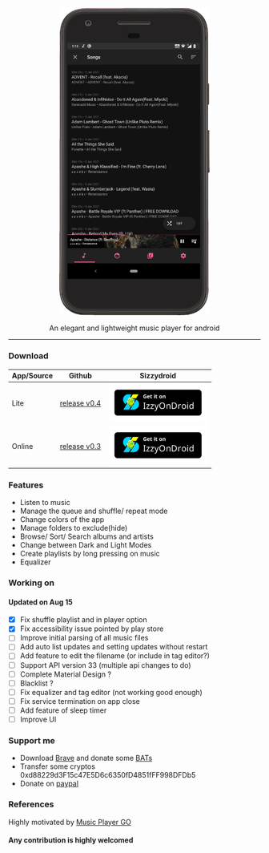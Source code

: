 <p align="center">
  <img width="300" src="https://github.com/AP-Atul/music_player_lite/blob/main/assets/music_player_lite.gif" alt="app gif">
</p>

<p align="center">
  An elegant and lightweight music player for android<br>
</p>

---
### Download
| App/Source | Github | Sizzydroid |
--- | --- | ---
|Lite|[release v0.4](https://github.com/AP-Atul/music_player_lite/releases/download/v0.4/mplite.apk)| <a href="https://apt.izzysoft.de/fdroid/index/apk/com.atul.musicplayerlite"><img src="https://github.com/AP-Atul/music_player_lite/raw/main/assets/IzzyOnDroid.png" width="200px"></a> |
|Online|[release v0.3](https://github.com/AP-Atul/music_player_lite/releases/download/v0.3/mplite_online.apk)| <a href="https://apt.izzysoft.de/fdroid/index/apk/com.atul.musicplayeronline"><img src="https://github.com/AP-Atul/music_player_lite/raw/main/assets/IzzyOnDroid.png" width="200px"></a> |

### Features
* Listen to music
* Manage the queue and shuffle/ repeat mode
* Change colors of the app
* Manage folders to exclude(hide)
* Browse/ Sort/ Search albums and artists
* Change between Dark and Light Modes
* Create playlists by long pressing on music
* Equalizer

### Working on
#### Updated on Aug 15

- [x] Fix shuffle playlist and in player option
- [x] Fix accessibility issue pointed by play store
- [ ] Improve initial parsing of all music files
- [ ] Add auto list updates and setting updates without restart
- [ ] Add feature to edit the filename (or include in tag editor?)
- [ ] Support API version 33 (multiple api changes to do)
- [ ] Complete Material Design ?
- [ ] Blacklist ?
- [ ] Fix equalizer and tag editor (not working good enough)
- [ ] Fix service termination on app close
- [ ] Add feature of sleep timer
- [ ] Improve UI 

### Support me
* Download [Brave](https://brave.com/) and donate some [BATs](https://brave.com/tips/)
* Transfer some cryptos 0xd88229d3F15c47E5D6c6350fD4851fFF998DFDb5
* Donate on [paypal](https://paypal.me/CrankHere)

### References
Highly motivated by [Music Player GO](https://github.com/enricocid/Music-Player-GO)


#### Any contribution is highly welcomed
